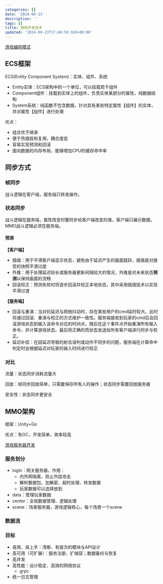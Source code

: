 ```yaml
---
categories: []
date: '2024-09-13'
description: ''
tags: []
title: 游戏开发技术
updated: '2024-09-23T17:48:50.920+08:00'
---
```

[游戏编程模式](https://gpp.tkchu.me/)

## ECS框架

ECS(Entity Component System)：实体、组件、系统

* Entity实体：ECS架构中的一个单位，可以挂载若干组件
* Component组件：挂载到实体上的组件，负责实体某部分的属性，纯数据结构
* System系统：纯函数不包含数据，针对具有某些特定属性【组件】的实体，并对属性【组件】进行处理

优点：

- 组合优于继承
- 便于热插拔和复用，耦合度低
- 容易实现预测和回滚
- 面向数据的内存布局，能够增加CPU的缓存命中率

## 同步方式

### 帧同步

战斗逻辑在客户端，服务端只转发操作。

### 状态同步

战斗逻辑在服务端，属性改变时要同步给客户端改变的值，客户端只展示数据。MMO战斗逻辑必须在服务端。

#### 预测

**【客户端】**

* 插值：用于平滑客户端显示状态，避免由于延迟产生的画面跳跃，插值是对接受的快照平滑过度
* 外推：用于处理延迟较长或服务器更新间隔较大的情况，外推是对未来状态**预测**以保持画面的流畅
* 回滚校正：预测失败时将逐步回滚并校正本地状态，其中采用插值技术以实现平滑过渡

**【服务端】**

* 回滚与重演：当对抗延迟与网络抖动时，存在某些用户的cmd延时较大。此时将通过回滚、重演与校正的方式维护一致性。服务端接收到玩家的cmd后会回滚游戏状态到输入该命令对应的时间点，随后在这个事件点开始重演所有输入命令，并计算游戏状态。最后将正确的而状态发送给所有客户端进行同步与校正。
* 延迟补偿：在因延迟导致的射击误判或动作不同步的问题，服务端在计算命中判定时会根据延迟对玩家的输入时间进行校正

### 对比

流量：状态同步消耗流量大

回放：帧同步回放简单，只需要保存所有人的操作；状态同步需要回放服务器

安全性：状态同步更安全

## MMO架构

框架：Unity+Go

优点：有GC，开发简单，效率较高

[游戏服务器开发](https://github.com/balloonwj/CppGuide/tree/master)

### 服务划分

- login：网关服务器，作用：
  - 内外网隔离，防止外挂攻击
  - 解析数据包、加解密、超时处理、转发数据
  - 玩家数据可以选择放到
- data：管理玩家数据
- center：全局数据管理、逻辑处理
- scene：场景服务器，游戏逻辑核心，每个场景一个scene

### 数据流


### 目标

- 易用、易上手：清晰、有层次的模块与API设计
- 高可用（可扩展）：服务注册、扩缩容；数据备份与恢复
- 高并发
- 高性能：设计稳定、高效的网络协议
  - grpc
- 统一日志管理
